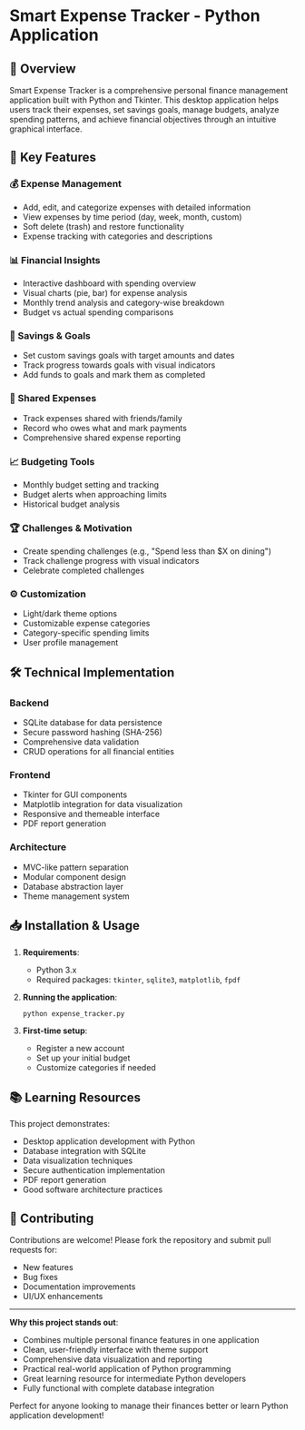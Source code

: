 # Smart Expense Tracker - Python Application

## 📌 Overview

Smart Expense Tracker is a comprehensive personal finance management application built with Python and Tkinter. This desktop application helps users track their expenses, set savings goals, manage budgets, analyze spending patterns, and achieve financial objectives through an intuitive graphical interface.

## 🌟 Key Features

### 💰 Expense Management
- Add, edit, and categorize expenses with detailed information
- View expenses by time period (day, week, month, custom)
- Soft delete (trash) and restore functionality
- Expense tracking with categories and descriptions

### 📊 Financial Insights
- Interactive dashboard with spending overview
- Visual charts (pie, bar) for expense analysis
- Monthly trend analysis and category-wise breakdown
- Budget vs actual spending comparisons

### 🎯 Savings & Goals
- Set custom savings goals with target amounts and dates
- Track progress towards goals with visual indicators
- Add funds to goals and mark them as completed

### 🤝 Shared Expenses
- Track expenses shared with friends/family
- Record who owes what and mark payments
- Comprehensive shared expense reporting

### 📈 Budgeting Tools
- Monthly budget setting and tracking
- Budget alerts when approaching limits
- Historical budget analysis

### 🏆 Challenges & Motivation
- Create spending challenges (e.g., "Spend less than $X on dining")
- Track challenge progress with visual indicators
- Celebrate completed challenges

### ⚙️ Customization
- Light/dark theme options
- Customizable expense categories
- Category-specific spending limits
- User profile management

## 🛠️ Technical Implementation

### Backend
- SQLite database for data persistence
- Secure password hashing (SHA-256)
- Comprehensive data validation
- CRUD operations for all financial entities

### Frontend
- Tkinter for GUI components
- Matplotlib integration for data visualization
- Responsive and themeable interface
- PDF report generation

### Architecture
- MVC-like pattern separation
- Modular component design
- Database abstraction layer
- Theme management system

## 📥 Installation & Usage

1. **Requirements**:
   - Python 3.x
   - Required packages: `tkinter`, `sqlite3`, `matplotlib`, `fpdf`

2. **Running the application**:
   ```bash
   python expense_tracker.py
   ```

3. **First-time setup**:
   - Register a new account
   - Set up your initial budget
   - Customize categories if needed

## 📚 Learning Resources

This project demonstrates:
- Desktop application development with Python
- Database integration with SQLite
- Data visualization techniques
- Secure authentication implementation
- PDF report generation
- Good software architecture practices

## 🤝 Contributing

Contributions are welcome! Please fork the repository and submit pull requests for:
- New features
- Bug fixes
- Documentation improvements
- UI/UX enhancements

---

**Why this project stands out**:
- Combines multiple personal finance features in one application
- Clean, user-friendly interface with theme support
- Comprehensive data visualization and reporting
- Practical real-world application of Python programming
- Great learning resource for intermediate Python developers
- Fully functional with complete database integration

Perfect for anyone looking to manage their finances better or learn Python application development!
